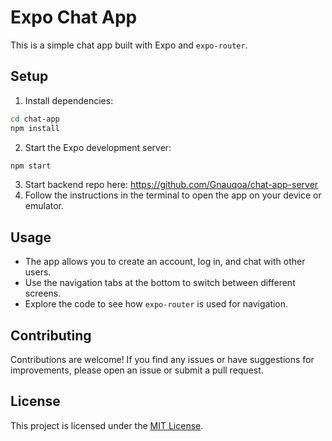 # Expo Chat App

This is a simple chat app built with Expo and `expo-router`.

## Setup

1. Install dependencies:

  ```bash
  cd chat-app
  npm install
  ```

2. Start the Expo development server:

  ```bash
  npm start
  ```
3. Start backend repo here: https://github.com/Gnauqoa/chat-app-server
4. Follow the instructions in the terminal to open the app on your device or emulator.

## Usage

- The app allows you to create an account, log in, and chat with other users.
- Use the navigation tabs at the bottom to switch between different screens.
- Explore the code to see how `expo-router` is used for navigation.

## Contributing

Contributions are welcome! If you find any issues or have suggestions for improvements, please open an issue or submit a pull request.

## License

This project is licensed under the [MIT License](LICENSE).
